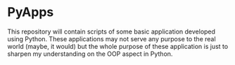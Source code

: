 # PyApps
This repository will contain scripts of some basic application developed using Python. These applications may not serve any purpose to the real world (maybe, it would) but the whole purpose of these application is just to sharpen my understanding on the OOP aspect in Python.
